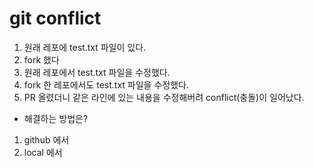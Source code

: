 # git conflict

1. 원래 레포에 test.txt 파일이 있다.
2. fork 했다
3. 원래 레포에서 test.txt 파일을 수정했다.
4. fork 한 레포에서도 test.txt 파일을 수정했다.
5. PR 올렸더니 같은 라인에 있는 내용을 수정해버려 conflict(충돌)이 일어났다.

- 해결하는 방법은?

1. github 에서
2. local 에서



